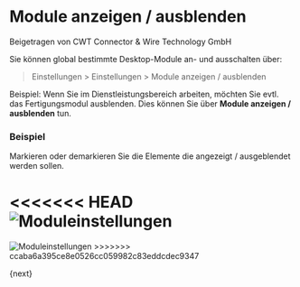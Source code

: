 # Module anzeigen / ausblenden
<span class="text-muted contributed-by">Beigetragen von CWT Connector & Wire Technology GmbH</span>

Sie können global bestimmte Desktop-Module an- und ausschalten über:

> Einstellungen > Einstellungen > Module anzeigen / ausblenden

Beispiel: Wenn Sie im Dienstleistungsbereich arbeiten, möchten Sie evtl. das Fertigungsmodul ausblenden. Dies können Sie über **Module anzeigen / ausblenden** tun.

### Beispiel

Markieren oder demarkieren Sie die Elemente die angezeigt / ausgeblendet werden sollen.

<<<<<<< HEAD
<img class="screenshot" alt="Moduleinstellungen" src="/docs/assets/img/setup/settings/show-hide-modules.png">
=======
<img class="screenshot" alt="Moduleinstellungen" src="{{docs_base_url}}/assets/img/setup/settings/show-hide-modules.png">
>>>>>>> ccaba6a395ce8e0526cc059982c83eddcdec9347

{next}
